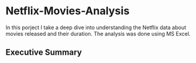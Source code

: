 # Netflix-Movies-Analysis
In this porject I take a deep dive into understanding the Netflix data about movies released and their duration. The analysis was done using MS Excel. 

## Executive Summary
